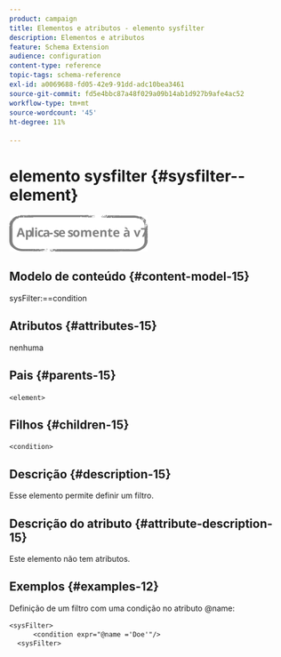 ```yaml
---
product: campaign
title: Elementos e atributos - elemento sysfilter
description: Elementos e atributos
feature: Schema Extension
audience: configuration
content-type: reference
topic-tags: schema-reference
exl-id: a0069688-fd05-42e9-91dd-adc10bea3461
source-git-commit: fd5e4bbc87a48f029a09b14ab1d927b9afe4ac52
workflow-type: tm+mt
source-wordcount: '45'
ht-degree: 11%

---
```


# elemento sysfilter {#sysfilter--element}

![](../../../assets/v7-only.svg)

## Modelo de conteúdo {#content-model-15}

sysFilter:==condition

## Atributos {#attributes-15}

nenhuma

## Pais {#parents-15}

`<element>`

## Filhos {#children-15}

`<condition>`

## Descrição {#description-15}

Esse elemento permite definir um filtro.

## Descrição do atributo {#attribute-description-15}

Este elemento não tem atributos.

## Exemplos {#examples-12}

Definição de um filtro com uma condição no atributo @name:

```
<sysFilter>
      <condition expr="@name ='Doe'"/>
  <sysFilter>
```
